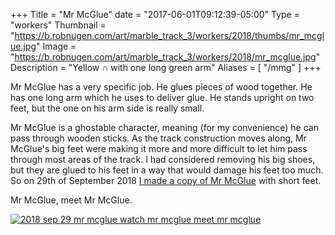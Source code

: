 +++
Title = "Mr McGlue"
date = "2017-06-01T09:12:39-05:00"
Type = "workers"
Thumbnail = "https://b.robnugen.com/art/marble_track_3/workers/2018/thumbs/mr_mcglue.jpg"
Image = "https://b.robnugen.com/art/marble_track_3/workers/2018/mr_mcglue.jpg"
Description = "Yellow ∩ with one long green arm"
Aliases = [
  "/mmg"
]
+++

Mr McGlue has a very specific job.  He glues pieces of wood together.  He has one long arm which he uses to deliver glue.  He stands upright on two feet, but the one on his arm side is really small.

Mr McGlue is a ghostable character, meaning (for my
convenience) he can pass through wooden sticks.  As the track
construction moves along, Mr McGlue's big feet were making it more and
more difficult to let him pass through most areas of the track.  I had considered removing his big
shoes, but they are glued to his feet in a way that would damage his
feet too much.  So on 29th of September 2018 [I made a copy of Mr McGlue](/episode/2018/september/three-mr-mcglues/) with short feet.

Mr McGlue, meet Mr McGlue.

[![2018 sep 29 mr mcglue watch mr mcglue meet mr mcglue](//b.robnugen.com/art/marble_track_3/set/2018/thumbs/2018_sep_29_mr_mcglue_watch_mr_mcglue_meet_mr_mcglue.jpg)](//b.robnugen.com/art/marble_track_3/set/2018/2018_sep_29_mr_mcglue_watch_mr_mcglue_meet_mr_mcglue.jpg)